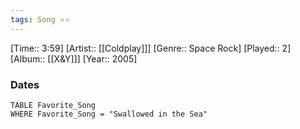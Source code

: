 ```yaml
---
tags: Song ⭐⭐ 
---
```

[Time:: 3:59]
[Artist:: [[Coldplay]]]
[Genre:: Space Rock]
[Played:: 2]
[Album:: [[X&Y]]]
[Year:: 2005]
### Dates
````dataview
TABLE Favorite_Song
WHERE Favorite_Song = "Swallowed in the Sea"
````